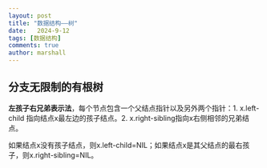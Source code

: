 ```yaml
---
layout: post
title: "数据结构——树"
date:   2024-9-12
tags: [数据结构]
comments: true
author: marshall
---
```


## 分支无限制的有根树

**左孩子右兄弟表示法**，每个节点包含一个父结点指针以及另外两个指针：1. x.left-child 指向结点x最左边的孩子结点。2. x.right-sibling指向x右侧相邻的兄弟结点。

如果结点x没有孩子结点，则x.left-child=NIL；如果结点x是其父结点的最右孩子，则x.right-sibling=NIL。


